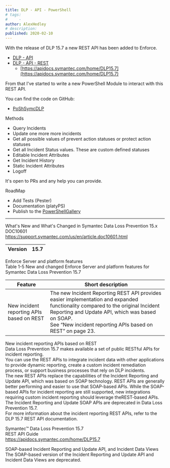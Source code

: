 ```yaml
---
title: DLP - API - PowerShell
# tags:
#     - 
author: AlexHedley
# description: 
published: 2020-02-10
---
```


With the release of DLP 15.7 a new REST API has been added to Enforce.
  
- [DLP - API](https://www.symantec.com/connect/articles/dlp-api)
- [DLP - API - REST](https://community.broadcom.com/symantecenterprise/viewdocument?DocumentKey=f6319a99-6c61-4d58-8554-f8cbdd380e4d&amp;CommunityKey=65cf8c43-bb97-4e96-ae0b-0db8ba1b4d07&amp;tab=librarydocuments)
    - [https://apidocs.symantec.com/home/DLP15.7](https://apidocs.symantec.com/home/DLP15.7)

From that I've started to write a new PowerShell Module to interact with this REST API.
  
You can find the code on GitHub:

- [PoShSymcDLP](https://github.com/Protirus/PoShSymcDLP)

Methods

- Query Incidents
- Update one more more incidents
- Get all possible values of prevent action statuses or protect action statuses
- Get all Incident Status values. These are custom defined statuses
- Editable Incident Attributes
- Get Incident History
- Static Incident Attributes
- Logoff

It's open to PRs and any help you can provide.
  
RoadMap

- Add Tests (Pester)
- Documentation (platyPS)
- Publish to the [PowerShellGallery](https://www.powershellgallery.com/)

---
  
What's New and What's Changed in Symantec Data Loss Prevention 15.x  
DOC10601  
https://support.symantec.com/us/en/article.doc10601.html

| Version | 15.7 |
| --- | --- |

Enforce Server and platform features  
Table 1-5 New and changed Enforce Server and platform features for Symantec Data Loss Prevention 15.7

| Feature | Short description |
| --- | --- |
| New incident reporting APIs based on REST | The new Incident Reporting REST API provides easier implementation and expanded functionality compared to the original Incident Reporting and Update API, which was based on SOAP.  <br>			See “New incident reporting APIs based on REST” on page 23. |

New incident reporting APIs based on REST  
Data Loss Prevention 15.7 makes available a set of public RESTful APIs for incident reporting.  
You can use the REST APIs to integrate incident data with other applications to provide dynamic reporting, create a custom incident remediation process, or support business processes that rely on DLP incidents.  
The new REST APIs replace the capabilities of the Incident Reporting and Update API, which was based on SOAP technology. REST APIs are generally better performing and easier to use that SOAP-based APIs. While the SOAP-based APIs for incident reporting are still supported, new integrations requiring custom incident reporting should leverage theREST-based APIs. The Incident Reporting and Update SOAP APIs are deprecated in Data Loss Prevention 15.7.  
For more information about the incident reporting REST APIs, refer to the DLP 15.7 REST API documentation.
  
Symantec™ Data Loss Prevention 15.7  
REST API Guide  
https://apidocs.symantec.com/home/DLP15.7
  
SOAP-based Incident Reporting and Update API, and Incident Data Views  
The SOAP-based version of the Incident Reporting and Update API and Incident Data Views are deprecated.
